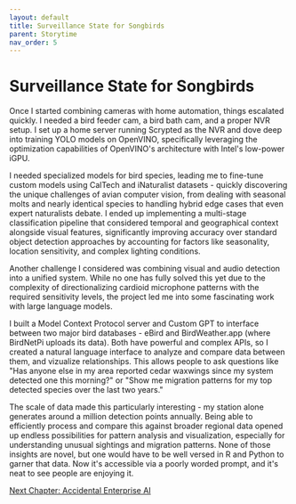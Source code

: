 ```yaml
---
layout: default
title: Surveillance State for Songbirds
parent: Storytime
nav_order: 5
---
```


# Surveillance State for Songbirds

Once I started combining cameras with home automation, things escalated quickly. I needed a bird feeder cam, a bird bath cam, and a proper NVR setup. I set up a home server running Scrypted as the NVR  and dove deep into training YOLO models on OpenVINO, specifically leveraging the optimization capabilities of OpenVINO's architecture with Intel's low-power iGPU.

I needed specialized models for bird species, leading me to fine-tune custom models using CalTech and iNaturalist datasets - quickly discovering the unique challenges of avian computer vision, from dealing with seasonal molts and nearly identical species to handling hybrid edge cases that even expert naturalists debate. I ended up implementing a multi-stage classification pipeline that considered temporal and geographical context alongside visual features, significantly improving accuracy over standard object detection approaches by accounting for factors like seasonality, location sensitivity, and complex lighting conditions.

Another challenge I considered was combining visual and audio detection into a unified system. While no one has fully solved this yet due to the complexity of directionalizing cardioid microphone patterns with the required sensitivity levels, the project led me into some fascinating work with large language models.

I built a Model Context Protocol server and Custom GPT to interface between two major bird databases - eBird and BirdWeather.app (where BirdNetPi uploads its data). Both have powerful and complex APIs, so I created a natural language interface to analyze and compare data between them, and vizualize relationships. This allows people to ask questions like "Has anyone else in my area reported cedar waxwings since my system detected one this morning?" or "Show me migration patterns for my top detected species over the last two years."

The scale of data made this particularly interesting - my station alone generates around a million detection points annually. Being able to efficiently process and compare this against broader regional data opened up endless possibilities for pattern analysis and visualization, especially for understanding unusual sightings and migration patterns. None of those insights are novel, but one would have to be well versed in R and Python to garner that data. Now it's accessible via a poorly worded prompt, and it's neat to see people are enjoying it.


[Next Chapter: Accidental Enterprise AI](/Portfolio/Storytime/accidental_enterprise_ai.html)
